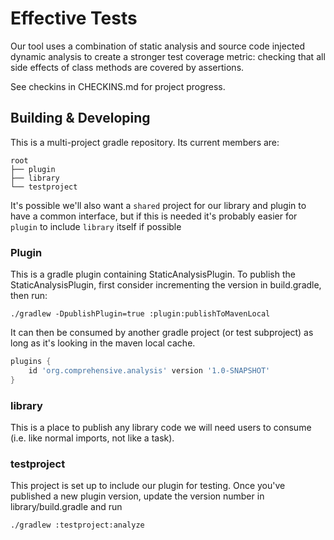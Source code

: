# Effective Tests

Our tool uses a combination of static analysis and source code injected dynamic analysis to create a stronger test
coverage metric: checking that all side effects of class methods are covered by assertions.

See checkins in CHECKINS.md for project progress.

## Building & Developing
This is a multi-project gradle repository. Its current members are:

```
root
├── plugin 
├── library
└── testproject
```

It's possible we'll also want a `shared` project for our library and plugin to have a common interface, but if this is
needed it's probably easier for `plugin` to include `library` itself if possible

### Plugin
This is a gradle plugin containing StaticAnalysisPlugin. To publish the StaticAnalysisPlugin, first consider incrementing the version in build.gradle, then run:

```shell
./gradlew -DpublishPlugin=true :plugin:publishToMavenLocal
```

It can then be consumed by another gradle project (or test subproject) as long as it's looking in the maven local cache.

```groovy
plugins {
    id 'org.comprehensive.analysis' version '1.0-SNAPSHOT'
}
```

### library
This is a place to publish any library code we will need users to consume (i.e. like normal imports, not like a task).

### testproject
This project is set up to include our plugin for testing. Once you've published a new plugin version, update the version number
in library/build.gradle and run

``` shell
./gradlew :testproject:analyze
```
